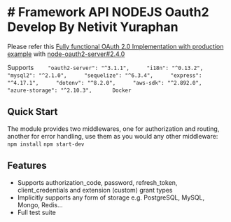 # # Framework API NODEJS Oauth2 Develop By Netivit Yuraphan

Please refer this [Fully functional OAuth 2.0 Implementation with production example](https://identity.parkenconsulting.com/guide/nodejs-oauth-implementation.html) with [node-oauth2-server#2.4.0](https://www.npmjs.com/package/node-oauth2-server)

Supports `    "oauth2-server": "^3.1.1",`
         `     "i18n": "^0.13.2",`
         `     "mysql2": "^2.1.0",`
         `     "sequelize": "^6.3.4",`
         `     "express": "^4.17.1",`
         `     "dotenv": "^8.2.0",`
         `     "aws-sdk": "^2.892.0",`
         `     "azure-storage": "^2.10.3",`
         `      Docker`
             
    
         
## Quick Start

The module provides two middlewares, one for authorization and routing, another for error handling, use them as you would any other middleware:
`npm install`
`npm start-dev`

## Features

- Supports authorization_code, password, refresh_token, client_credentials and extension (custom) grant types
- Implicitly supports any form of storage e.g. PostgreSQL, MySQL, Mongo, Redis...
- Full test suite

